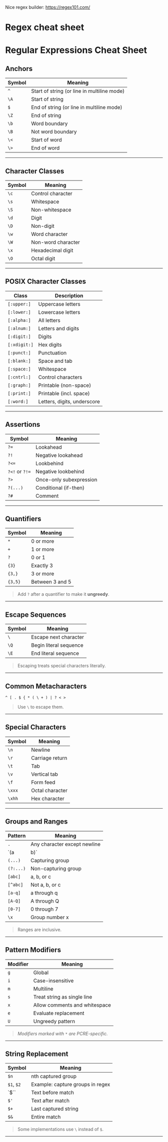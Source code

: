 Nice regex builder: https://regex101.com/
# Regex cheat sheet

# Regular Expressions Cheat Sheet

## Anchors
| Symbol | Meaning |
|---------|----------|
| `^` | Start of string (or line in multiline mode) |
| `\A` | Start of string |
| `$` | End of string (or line in multiline mode) |
| `\Z` | End of string |
| `\b` | Word boundary |
| `\B` | Not word boundary |
| `\<` | Start of word |
| `\>` | End of word |

---

## Character Classes
| Symbol | Meaning |
|---------|----------|
| `\c` | Control character |
| `\s` | Whitespace |
| `\S` | Non-whitespace |
| `\d` | Digit |
| `\D` | Non-digit |
| `\w` | Word character |
| `\W` | Non-word character |
| `\x` | Hexadecimal digit |
| `\O` | Octal digit |

---

## POSIX Character Classes
| Class | Description |
|--------|-------------|
| `[:upper:]` | Uppercase letters |
| `[:lower:]` | Lowercase letters |
| `[:alpha:]` | All letters |
| `[:alnum:]` | Letters and digits |
| `[:digit:]` | Digits |
| `[:xdigit:]` | Hex digits |
| `[:punct:]` | Punctuation |
| `[:blank:]` | Space and tab |
| `[:space:]` | Whitespace |
| `[:cntrl:]` | Control characters |
| `[:graph:]` | Printable (non-space) |
| `[:print:]` | Printable (incl. space) |
| `[:word:]` | Letters, digits, underscore |

---

## Assertions
| Symbol | Meaning |
|---------|----------|
| `?=` | Lookahead |
| `?!` | Negative lookahead |
| `?<=` | Lookbehind |
| `?<!` or `?!=` | Negative lookbehind |
| `?>` | Once-only subexpression |
| `?(...)` | Conditional (if-then) |
| `?#` | Comment |

---

## Quantifiers
| Symbol | Meaning |
|---------|----------|
| `*` | 0 or more |
| `+` | 1 or more |
| `?` | 0 or 1 |
| `{3}` | Exactly 3 |
| `{3,}` | 3 or more |
| `{3,5}` | Between 3 and 5 |
> Add `?` after a quantifier to make it **ungreedy**.

---

## Escape Sequences
| Symbol | Meaning |
|---------|----------|
| `\` | Escape next character |
| `\Q` | Begin literal sequence |
| `\E` | End literal sequence |
> Escaping treats special characters literally.

---

## Common Metacharacters
```
^ [ . $ { * ( \ + ) | ? < >
```
> Use `\` to escape them.

---

## Special Characters
| Symbol | Meaning |
|---------|----------|
| `\n` | Newline |
| `\r` | Carriage return |
| `\t` | Tab |
| `\v` | Vertical tab |
| `\f` | Form feed |
| `\xxx` | Octal character |
| `\xhh` | Hex character |

---

## Groups and Ranges
| Pattern | Meaning |
|----------|----------|
| `.` | Any character except newline |
| `(a|b)` | a or b |
| `(...)` | Capturing group |
| `(?:...)` | Non-capturing group |
| `[abc]` | a, b, or c |
| `[^abc]` | Not a, b, or c |
| `[a-q]` | a through q |
| `[A-Q]` | A through Q |
| `[0-7]` | 0 through 7 |
| `\x` | Group number x |

> Ranges are inclusive.

---

## Pattern Modifiers
| Modifier | Meaning |
|-----------|----------|
| `g` | Global |
| `i` | Case-insensitive |
| `m` | Multiline |
| `s` | Treat string as single line |
| `x` | Allow comments and whitespace |
| `e` | Evaluate replacement |
| `U` | Ungreedy pattern |
> *Modifiers marked with `*` are PCRE-specific.*

---

## String Replacement
| Symbol | Meaning |
|---------|----------|
| `$n` | nth captured group |
| `$1`, `$2` | Example: capture groups in regex |
| `$`` | Text before match |
| `$'` | Text after match |
| `$+` | Last captured string |
| `$&` | Entire match |
> Some implementations use `\` instead of `$`.

---
